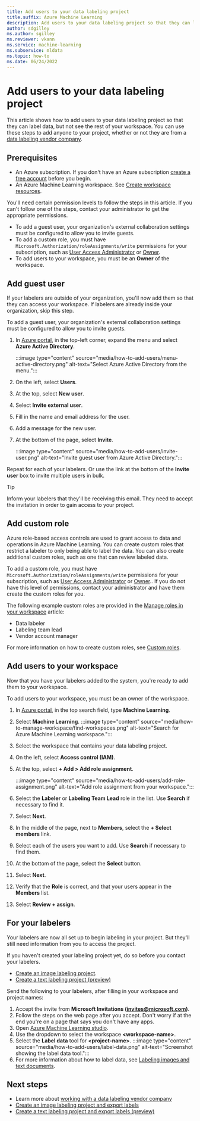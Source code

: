 ```yaml
---
title: Add users to your data labeling project
title.suffix: Azure Machine Learning
description: Add users to your data labeling project so that they can label data, but not see the rest of your workspace.
author: sdgilley
ms.author: sgilley
ms.reviewer: vkann
ms.service: machine-learning
ms.subservice: mldata
ms.topic: how-to
ms.date: 06/24/2022
---
```


# Add users to your data labeling project

This article shows how to add users to your data labeling project so that they can label data, but not see the rest of your workspace.  You can use these steps to add anyone to your project, whether or not they are from a [data labeling vendor company](how-to-outsource-data-labeling.md).
  
## Prerequisites

* An Azure subscription. If you don't have an Azure subscription [create a free account](https://azure.microsoft.com/free) before you begin.
* An Azure Machine Learning workspace. See [Create workspace resources](quickstart-create-resources.md).

You'll need certain permission levels to follow the steps in this article. If you can't follow one of the steps, contact your administrator to get the appropriate permissions.

* To add a guest user, your organization's external collaboration settings must be configured to allow you to invite guests.
* To add a custom role, you must have `Microsoft.Authorization/roleAssignments/write` permissions for your subscription, such as [User Access Administrator](../../articles/role-based-access-control/built-in-roles.md#user-access-administrator) or [Owner](../../articles/role-based-access-control/built-in-roles.md#owner).
* To add users to your workspace, you must be an **Owner** of the workspace.

## Add guest user

If your labelers are outside of your organization, you'll now add them so that they can access your workspace.  If labelers are already inside your organization, skip this step.  

To add a guest user, your organization's external collaboration settings must be configured to allow you to invite guests.

1. In [Azure portal](https://portal.azure.com), in the top-left corner, expand the menu and select **Azure Active Directory**.

    :::image type="content" source="media/how-to-add-users/menu-active-directory.png" alt-text="Select Azure Active Directory from the menu.":::

1. On the left, select **Users**.
1. At the top, select **New user**.
1. Select **Invite external user**.
1. Fill in the name and email address for the user.
1. Add a message for the new user.
1. At the bottom of the page, select **Invite**.

    :::image type="content" source="media/how-to-add-users/invite-user.png" alt-text="Invite guest user from Azure Active Directory.":::

Repeat for each of your labelers.  Or use the link at the bottom of the **Invite user** box to invite multiple users in bulk.

> [!TIP]
> Inform your labelers that they'll be receiving this email.  They need to accept the invitation in order to gain access to your project.

## Add custom role

Azure role-based access controls are used to grant access to data and operations in Azure Machine Learning. You can create custom roles that restrict a labeler to only being able to label the data. You can also create additional custom roles, such as one that can review labeled data.

To add a custom role, you must have `Microsoft.Authorization/roleAssignments/write` permissions for your subscription, such as [User Access Administrator](../../articles/role-based-access-control/built-in-roles.md) or [Owner](../../articles/role-based-access-control/built-in-roles.md#owner).. If you do not have this level of permissions, contact your administrator and have them create the custom roles for you.

The following example custom roles are provided in the [Manage roles in your workspace](how-to-assign-roles.md#data-labeling) article:

- Data labeler
- Labeling team lead
- Vendor account manager

For more information on how to create custom roles, see [Custom roles](how-to-assign-roles.md#create-custom-role).

## Add users to your workspace

Now that you have your labelers added to the system, you're ready to add them to your workspace.  

To add users to your workspace, you must be an owner of the workspace.

1. In [Azure portal](https://portal.azure.com), in the top search field, type **Machine Learning**.  
1. Select **Machine Learning**.
    :::image type="content" source="media/how-to-manage-workspace/find-workspaces.png" alt-text="Search for Azure Machine Learning workspace.":::

1. Select the workspace that contains your data labeling project.
1. On the left, select **Access control (IAM)**.
1. At the top, select **+ Add > Add role assignment**.

    :::image type="content" source="media/how-to-add-users/add-role-assignment.png" alt-text="Add role assignment from your workspace.":::

1. Select the **Labeler** or **Labeling Team Lead** role in the list.  Use **Search** if necessary to find it.
1. Select **Next**.
1. In the middle of the page, next to **Members**, select the **+ Select members** link.
1. Select each of the users you want to add. Use **Search** if necessary to find them.
1. At the bottom of the page, select the **Select** button.
1. Select **Next**.
1. Verify that the **Role** is correct, and that your users appear in the **Members** list.
1. Select **Review + assign**.

## For your labelers

Your labelers are now all set up to begin labeling in your project.  But they'll still need information from you to access the project.  

If you haven't created your labeling project yet, do so before you contact your labelers.

* [Create an image labeling project](how-to-create-image-labeling-projects.md).
* [Create a text labeling project (preview)](how-to-create-text-labeling-projects.md)

Send the following to your labelers, after filling in your workspace and project names:

1. Accept the invite from **Microsoft Invitations (invites@microsoft.com)**.
1. Follow the steps on the web page after you accept.  Don't worry if at the end you're on a page that says you don't have any apps.
1. Open [Azure Machine Learning studio](https://ml.azure.com).
1. Use the dropdown to select the workspace **\<workspace-name\>**.  
1. Select the **Label data** tool for **\<project-name\>**.
    :::image type="content" source="media/how-to-add-users/label-data.png" alt-text="Screenshot showing the label data tool.":::
1. For more information about how to label data, see [Labeling images and text documents](how-to-label-data.md).

## Next steps

* Learn more about [working with a data labeling vendor company](how-to-outsource-data-labeling.md)
* [Create an image labeling project and export labels](how-to-create-image-labeling-projects.md)
* [Create a text labeling project and export labels (preview)](how-to-create-text-labeling-projects.md)
